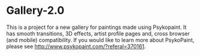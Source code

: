 Gallery-2.0
===========

This is a project for a new gallery for paintings made using Psykopaint. 
It has smooth transitions, 3D effects, artist profile pages and, cross browser  (and mobile) compatibility. 
If you would like to learn more about PsykoPaint, please see http://www.psykopaint.com/?referal=370161.
